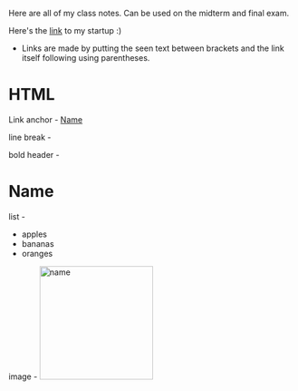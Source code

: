 Here are all of my class notes. Can be used on the midterm and final exam.

Here's the [link](http://3.224.181.5/) to my startup :)

- Links are made by putting the seen text between brackets and the link itself following using parentheses.

# HTML

Link anchor - <a href="link">Name</a>

line break - <br>

bold header - <h1><strong>Name</strong></h1>

list - <ul>
        <li>apples</li>
        <li>bananas</li>
        <li>oranges</li>
      </ul>

image - <img src="link" alt="name" style="width:200px">

  

